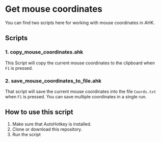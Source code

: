 # Get mouse coordinates

You can find two scripts here for working with mouse coordinates in AHK.

## Scripts

### 1. copy_mouse_coordinates.ahk
This Script will copy the current mouse coordinates to the clipboard when `F1` is pressed.

### 2. save_mouse_coordinates_to_file.ahk
That script will save the current mouse coordinates into the file `Coords.txt` when `F1` is pressed.
You can save multiple coordinates in a single run.

## How to use this script

1. Make sure that AutoHotkey is installed.
2. Clone or download this repository.
3. Run the script
